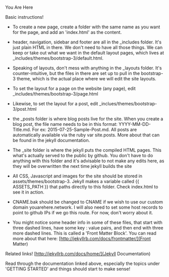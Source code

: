 You Are Here 

Basic instructions!

- To create a new page, create a folder with the same name as you want for the page, and add an 'index.html' as the content.

- header, navigation, sidebar and footer are all in the _includes folder. It's just plain HTML in there. We don't need to have all those things. We can keep or take out what we want in the default layout pages, which lives at _includes/themes/bootstrap-3/default.html. 

- Speaking of layouts, don't mess with anything in the _layouts folder. It's counter-intuitive, but the files in there are set up to pull in the bootstrap-3 theme, which is the actual place where we will edit the site layouts.

- To set the layout for a page on the website (any page), edit _includes/themes/bootstrap-3/page.html

- Likewise, to set the layout for a post, edit _inclues/themes/bootstrap-3/post.html

- the _posts folder is where blog posts live for the site. When you create a blog post, the file name needs to be in this format: YYYY-MM-DD-Title.md. For ex: 2015-07-25-Sample-Post.md. All posts are automatically available via the ruby var site.posts. More about that can be found in the jekyll documentation.

- The _site folder is where the jekyll puts the compiled HTML pages. This what's actually served to the public by github. You don't have to do anything with this folder and it's advisable to not make any edits here, as they will be overwritten the next time jekyll builds the site

- All CSS, Javascript and images for the site should be stored in assets/themes/bootstrap-3. Jekyll makes a variable called {{ ASSETS_PATH }} that paths directly to this folder. Check index.html to see it in action.

- CNAME.bak should be changed to CNAME if we wish to use our custom domain youarehere.network. I will also need to set some host records to point to github IPs if we go this route. For now, don't worry about it.

- You might notice some header info in some of these files, that start with three dashed lines, have some key : value pairs, and then end with three more dashed lines. This is called a 'Front Matter Block'. You can read more about that here: [http://jekyllrb.com/docs/frontmatter/](Front Matter)

Related links!
[http://jekyllrb.com/docs/home/](Jekyll Documentation)

Read through the documentation linked above, especially the topics under 'GETTING STARTED' and things should start to make sense!
